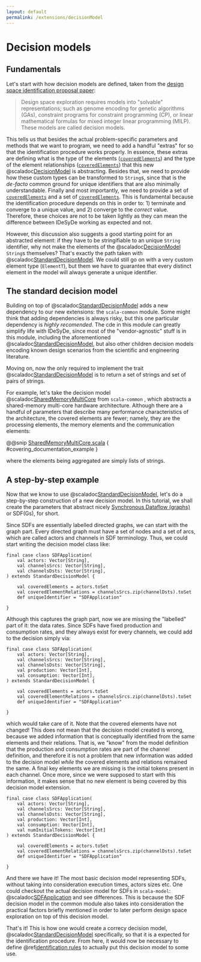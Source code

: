 ```yaml
---
layout: default
permalink: /extensions/decisionModel
---
```


# Decision models

## Fundamentals

Let's start with how decision models are defined, taken from the [design space identification proposal paper](https://ieeexplore.ieee.org/abstract/document/9474082):

> Design space exploration requires models into "solvable" representations; such as genome encoding for genetic algorithms (GAs),
> constraint programs for constraint programming (CP), or linear mathematical formulas for mixed integer linear programming (MILP).
> These models are called decision models.

This tells us that besides the actual problem-specific parameters and methods that we want
to program, we need to add a handful "extras" for so that the identification procedure works properly.
In essence, these extras are defining what is the type of the elements ([`coveredElements`](/$scaladoc.base_url$/idesyde/identification/DecisionModel.html#ElementT-0)) and the type of
the element relationships ([`coveredElements`](/$scaladoc.base_url$/idesyde/identification/DecisionModel.html#ElementRelationT-0)) that this new @scaladoc[DecisionModel](idesyde.identification.DecisionModel)
is abstracting. Besides that, we need to provide how these custom types can be transformed to `String`s,
since that is the _de-facto_ common ground for unique identifiers that are also minimally understandable.
Finally and most importantly, we need to provide a set of [`coveredElements`](/$scaladoc.base_url$/idesyde/identification/DecisionModel.html#coveredElements-0) and a set of [`coveredElements`](/$scaladoc.base_url$/idesyde/identification/DecisionModel.html#coveredElementRelations-0).
This is fundamental because the identification procedure depends on this in order to: 1) terminate and converge to a unique value,
and 2) converge to the _correct_ value. Therefore, these choices are not to be taken lightly as they can mean
the difference between IDeSyDe working as expected and not.

However, this discussion also suggests a good starting point for an abstracted element: if they have to be
stringifiable to an unique `String` identifier, why not make the elements of the @scaladoc[DecisionModel](idesyde.identification.DecisionModel)
`String`s themselves? That's exactly the path taken with @scaladoc[StandardDecisionModel](idesyde.identification.common.StandardDecisionModel).
We could still go on with a very custom element type (`ElementT`), but them we have to guarantee that every distinct element
in the model will always generate a unique identifier. 

## The standard decision model

Building on top of @scaladoc[StandardDecisionModel](idesyde.identification.common.StandardDecisionModel) adds a new dependency to our 
new extensions: the `scala-common` module. Some might think that adding dependencies is always risky, but this one particular dependency
is *highly recomended*. The cde in this module
 can greatly simplify life with IDeSyDe, since most of the "vendor-agnostic" stuff is in this module, including
the aforementioned @scaladoc[StandardDecisionModel](idesyde.identification.common.StandardDecisionModel), but also other
children decision models encoding known design scenarios from the scientific and engineering literature.

Moving on, now the only required to implement the trait @scaladoc[StandardDecisionModel](idesyde.identification.common.StandardDecisionModel)
is to return a set of strings and set of pairs of strings.

For example, let's take the decision model @scaladoc[SharedMemoryMultiCore](idesyde.identification.common.models.platform.SharedMemoryMultiCore) from `scala-common` , which abstracts a shared-memory multi-core hardware architecture. Although there are
a handful of parameters that describe many performance characteristics of the architecture, the covered elements are fewer; namely,
they are the processing elements, the memory elements and the communication elements:

@@snip [SharedMemoryMultiCore.scala](/scala-common/src/main/scala/idesyde/identification/common/models/platform/SharedMemoryMultiCore.scala) { #covering_documentation_example }

where the elements being aggregated are simply lists of strings. 

## A step-by-step example

Now that we know to use @scaladoc[StandardDecisionModel](idesyde.identification.common.StandardDecisionModel), let's do a step-by-step construction of a new decision model. In this tutorial, we shall 
create the parameters that abstract nicely [Synchronous Dataflow (graphs)](https://ieeexplore.ieee.org/document/1458143) or SDF(Gs), for short.

Since SDFs are essentially labelled directed graphs, we can start with the graph part. Every directed graph must have a set of nodes and
a set of arcs, which are called actors and channels in SDF terminology. Thus, we could start writing the decision model class like:

```
final case class SDFApplication(
    val actors: Vector[String],
    val channelsSrcs: Vector[String],
    val channelsDsts: Vector[String],
) extends StandardDecisionModel {

    val coveredElements = actors.toSet
    val coveredElementRelations = channelsSrcs.zip(channelDsts).toSet
    def uniqueIdentifier = "SDFApplication"

}
```

Although this captures the graph part, now we are missing the "labelled" part of it: the data rates. Since SDFs have
fixed production and consumption rates, and they always exist for every channels, we could add to the decision simply via:

```
final case class SDFApplication(
    val actors: Vector[String],
    val channelsSrcs: Vector[String],
    val channelsDsts: Vector[String],
    val production: Vector[Int],
    val consumption: Vector[Int],
) extends StandardDecisionModel {

    val coveredElements = actors.toSet
    val coveredElementRelations = channelsSrcs.zip(channelDsts).toSet
    def uniqueIdentifier = "SDFApplication"

}
```

which would take care of it. Note that the covered elements have not changed! This does not mean that the decision model created
is wrong, because we added information that is conceptually identified from the same elements and their relations. That is, we "know"
from the model definition that the production and consumption rates are part of the channel definition, and therefore it is not
a problem that new information was added to the decision model _while_ the covered elements and relations remained the same.
A final key elements we are missing is the initial tokens present in each channel. Once more, since we were supposed to start with
this information, it makes sense that no new element is being covered by this decision model extension.

```
final case class SDFApplication(
    val actors: Vector[String],
    val channelsSrcs: Vector[String],
    val channelsDsts: Vector[String],
    val production: Vector[Int],
    val consumption: Vector[Int],
    val numInitialTokens: Vector[Int]
) extends StandardDecisionModel {

    val coveredElements = actors.toSet
    val coveredElementRelations = channelsSrcs.zip(channelDsts).toSet
    def uniqueIdentifier = "SDFApplication"

}
```

And there we have it! The most basic decision model representing SDFs, without taking into consideration execution times, actors sizes etc.
One could checkout the actual decision model for SDFs in `scala-model`: @scaladoc[SDFApplication](idesyde.identification.common.models.sdf.SDFApplication) and see differences. This is because the SDF decision model in the common module also takes into consideration the practical
factors briefly mentioned in order to later perform design space exploration on top of this decision model.

That's it! This is how one would create a correcy decision model, @scaladoc[StandardDecisionModel](idesyde.identification.common.StandardDecisionModel) specifically, so that it is a expected for the identification procedure. From here, it would now be
necessary to define @ref[identification rules](identRules.md) to actually put this decision model to some use.
